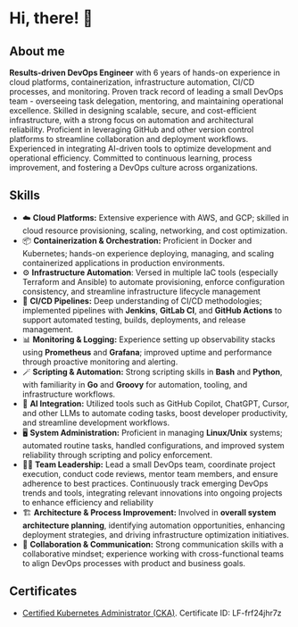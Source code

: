 # Hi, there! 👋

## About me

**Results-driven DevOps Engineer** with 6 years of hands-on experience in cloud platforms, containerization, infrastructure automation, CI/CD processes, and monitoring. Proven track record of leading a small DevOps team - overseeing task delegation, mentoring, and maintaining operational excellence. Skilled in designing scalable, secure, and cost-efficient infrastructure, with a strong focus on automation and architectural reliability. Proficient in leveraging GitHub and other version control platforms to streamline collaboration and deployment workflows. Experienced in integrating AI-driven tools to optimize development and operational efficiency. Committed to continuous learning, process improvement, and fostering a DevOps culture across organizations.

## Skills

* ☁️ **Cloud Platforms:** Extensive experience with AWS, and GCP; skilled in cloud resource provisioning, scaling, networking, and cost optimization.
* 📦 **Containerization & Orchestration:** Proficient in Docker and Kubernetes; hands-on experience deploying, managing, and scaling containerized applications in production environments.
* ⚙️ **Infrastructure Automation**: Versed in multiple IaC tools (especially Terraform and Ansible) to automate provisioning, enforce configuration consistency, and streamline infrastructure lifecycle management
* 🚀 **CI/CD Pipelines:** Deep understanding of CI/CD methodologies; implemented pipelines with **Jenkins**, **GitLab CI**, and **GitHub Actions** to support automated testing, builds, deployments, and release management.
* 📊 **Monitoring & Logging:** Experience setting up observability stacks using **Prometheus** and **Grafana**; improved uptime and performance through proactive monitoring and alerting.
* 🪄 **Scripting & Automation:** Strong scripting skills in **Bash** and **Python**, with familiarity in **Go** and **Groovy** for automation, tooling, and infrastructure workflows.
* 🤖 **AI Integration:** Utilized tools such as GitHub Copilot, ChatGPT, Cursor, and other LLMs to automate coding tasks, boost developer productivity, and streamline development workflows.
* 🖥️ **System Administration:** Proficient in managing **Linux/Unix** systems; automated routine tasks, handled configurations, and improved system reliability through scripting and policy enforcement.
* 🧙‍♂️ **Team Leadership:** Lead a small DevOps team, coordinate project execution, conduct code reviews, mentor team members, and ensure adherence to best practices. Continuously track emerging DevOps trends and tools, integrating relevant innovations into ongoing projects to enhance efficiency and reliability
* 🏗️ **Architecture & Process Improvement:** Involved in **overall system architecture planning**, identifying automation opportunities, enhancing deployment strategies, and driving infrastructure optimization initiatives.
* 🤝 **Collaboration & Communication:** Strong communication skills with a collaborative mindset; experience working with cross-functional teams to align DevOps processes with product and business goals.

## Certificates
* [Certified Kubernetes Administrator (CKA)](https://www.credly.com/badges/8b946cb7-6a4b-4068-b1cd-33489d381bcf/linked_in_profile). Certificate ID: LF-frf24jhr7z
